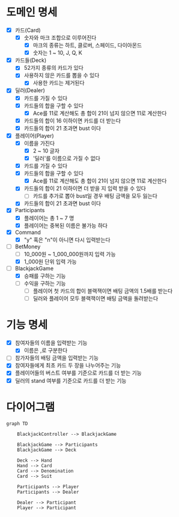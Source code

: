 # 도메인 명세
- [x] 카드(Card)
  - [x] 숫자와 마크 조합으로 이루어진다
    - [x] 마크의 종류는 하트, 클로버, 스페이드, 다이아몬드
    - [x] 숫자는 1 ~ 10, J, Q, K
- [x] 카드들(Deck)
  - [x] 52가지 종류의 카드가 있다
  - [x] 사용하지 않은 카드를 뽑을 수 있다
    - [x] 사용한 카드는 제거된다
- [x] 딜러(Dealer)
  - [x] 카드를 가질 수 있다
  - [x] 카드들의 합을 구할 수 있다
    - [x] Ace를 11로 계산해도 총 합이 21이 넘지 않으면 11로 계산한다
  - [x] 카드들의 합이 16 이하이면 카드를 더 받는다
  - [x] 카드들의 합이 21 초과면 bust 이다
- [x] 플레이어(Player)
  - [x] 이름을 가진다
    - [x] 2 ~ 10 글자
    - [x] '딜러'를 이름으로 가질 수 없다
  - [x] 카드를 가질 수 있다
  - [x] 카드들의 합을 구할 수 있다
    - [x] Ace를 11로 계산해도 총 합이 21이 넘지 않으면 11로 계산한다
  - [x] 카드들의 합이 21 이하이면 더 받을 지 입력 받을 수 있다
    - [ ] 카드를 추가로 뽑아 bust일 경우 배팅 금액을 모두 잃는다 
  - [x] 카드들의 합이 21 초과면 bust 이다
- [x] Participants
  - [x] 플레이어는 총 1 ~ 7 명
  - [x] 플레이어는 중복된 이름은 불가능 하다
- [x] Command
  - [x] "y" 혹은 "n"이 아니면 다시 입력받는다
- [ ] BetMoney
  - [ ] 10_000원 ~ 1_000_000원까지 입력 가능
  - [x] 1_000원 단위 입력 가능
- [ ] BlackjackGame
  - [x] 승패를 구하는 기능
  - [ ] 수익을 구하는 기능
    - [ ] 플레이어 첫 카드의 합이 블랙잭이면 배팅 금액의 1.5배를 받는다
    - [ ] 딜러와 플레이어 모두 블랙잭이면 배팅 금액을 돌려받는다

# 기능 명세

- [x] 참여자들의 이름을 입력받는 기능
  - [x] 이름은 ,로 구분한다
- [ ] 참가자들의 배팅 금액을 입력받는 기능
- [x] 참여자들에게 최초 카드 두 장을 나누어주는 기능
- [x] 플레이어들의 버스트 여부를 기준으로 카드를 더 받는 기능
- [x] 딜러의 stand 여부를 기준으로 카드를 더 받는 기능

# 다이어그램

```mermaid
graph TD

    BlackjackController --> BlackjackGame
    
    BlackjackGame --> Participants
    BlackjackGame --> Deck

    Deck --> Hand
    Hand --> Card
    Card --> Denomination
    Card --> Suit

    Participants --> Player
    Participants --> Dealer

    Dealer --> Participant
    Player --> Participant
    
```